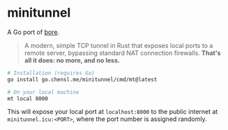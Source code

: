 # minitunnel

A Go port of [bore](https://github.com/ekzhang/bore).

> A modern, simple TCP tunnel in Rust that exposes local ports to a remote server, bypassing standard NAT connection firewalls. **That's all it does: no more, and no less.**

```bash
# Installation (requires Go)
go install go.chensl.me/minitunnel/cmd/mt@latest

# On your local machine
mt local 8000
```

This will expose your local port at `localhost:8000` to the public internet at `minitunnel.icu:<PORT>`, where the port number is assigned randomly.
